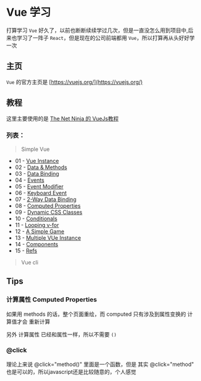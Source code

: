 # Vue 学习

打算学习 `Vue` 好久了，以前也断断续续学过几次，但是一直没怎么用到项目中,后来也学习了一阵子 `React`，但是现在的公司前端都用 `Vue`，所以打算再从头好好学一次


## 主页

`Vue` 的官方主页是 [https://vuejs.org/](https://vuejs.org/)

## 教程

这里主要使用的是 [The Net Ninja 的 VueJs教程](https://www.youtube.com/watch?v=5LYrN_cAJoA&index=1&list=PL4cUxeGkcC9gQcYgjhBoeQH7wiAyZNrYa)

### 列表：

> Simple Vue

* 01 - [Vue Instance](https://github.com/bonfy/coding-school/tree/master/Vue/01)
* 02 - [Data & Methods](https://github.com/bonfy/coding-school/tree/master/Vue/02)
* 03 - [Data Binding](https://github.com/bonfy/coding-school/tree/master/Vue/03)
* 04 - [Events](https://github.com/bonfy/coding-school/tree/master/Vue/04)
* 05 - [Event Modifier](https://github.com/bonfy/coding-school/tree/master/Vue/05)
* 06 - [Keyboard Event](https://github.com/bonfy/coding-school/tree/master/Vue/06)
* 07 - [2-Way Data Binding](https://github.com/bonfy/coding-school/tree/master/Vue/07)
* 08 - [Computed Properties](https://github.com/bonfy/coding-school/tree/master/Vue/08)
* 09 - [Dynamic CSS Classes](https://github.com/bonfy/coding-school/tree/master/Vue/09)
* 10 - [Conditionals](https://github.com/bonfy/coding-school/tree/master/Vue/10)
* 11 - [Looping v-for](https://github.com/bonfy/coding-school/tree/master/Vue/11)
* 12 - [A Simple Game](https://github.com/bonfy/coding-school/tree/master/Vue/12)
* 13 - [Multiple VUe Instance](https://github.com/bonfy/coding-school/tree/master/Vue/13)
* 14 - [Components](https://github.com/bonfy/coding-school/tree/master/Vue/14)
* 15 - [Refs](https://github.com/bonfy/coding-school/tree/master/Vue/15)

> Vue cli


## Tips

### 计算属性 Computed Properties

如果用 methods 的话，整个页面重绘，而 computed 只有涉及到属性变换的 计算值才会 重新计算

另外 计算属性 已经和属性一样，所以不需要 `()`

### @click

理论上来说 @click="method()" 里面是一个函数，但是 其实 @click="method" 也是可以的，所以javascript还是比较随意的，个人感觉
